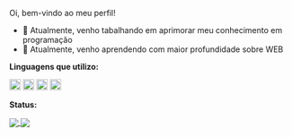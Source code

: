 Oi, bem-vindo ao meu perfil!

- 🔭 Atualmente, venho tabalhando em aprimorar meu conhecimento em programação
- 🌱 Atualmente, venho aprendendo com maior profundidade sobre WEB

**Linguagens que utilizo:**

<code><img height="20" src="https://raw.githubusercontent.com/rhoit/mode-icons/dump/icons/html.png"></code>
<code><img height="20" src="https://raw.githubusercontent.com/rhoit/mode-icons/dump/icons/css.png"></code>
<code><img height="20" src="https://raw.githubusercontent.com/rhoit/mode-icons/dump/icons/js.png"></code>
<code><img height="20" src="https://raw.githubusercontent.com/jmnote/z-icons/master/svg/cpp.svg"></code>

**Status:**

<a href="https://github.com/matheusncodello">
  <img align="center" src="https://github-readme-stats.vercel.app/api/top-langs/?username=matheusncodello&title_color=b7bebe&icon_color=0329AB&text_color=e8eaea&bg_color=171515&hide_langs_below=1" />
</a>
<a href="https://github.com/matheusncodello">
  <img align="center" src="https://github-readme-stats.vercel.app/api?username=matheusncodello&&show_icons=true&title_color=b7bebe&icon_color=0329AB&text_color=e8eaea&bg_color=171515" />
</a>
